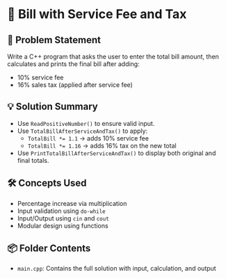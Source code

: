 # 🧾 Bill with Service Fee and Tax

## 🧩 Problem Statement
Write a C++ program that asks the user to enter the total bill amount, then calculates and prints the final bill after adding:
- 10% service fee
- 16% sales tax (applied after service fee)

## 💡 Solution Summary
- Use `ReadPositiveNumber()` to ensure valid input.
- Use `TotalBillAfterServiceAndTax()` to apply:
  - `TotalBill *= 1.1` → adds 10% service fee
  - `TotalBill *= 1.16` → adds 16% tax on the new total
- Use `PrintTotalBillAfterServiceAndTax()` to display both original and final totals.

## 🛠️ Concepts Used
- Percentage increase via multiplication
- Input validation using `do-while`
- Input/Output using `cin` and `cout`
- Modular design using functions

## 📦 Folder Contents
- `main.cpp`: Contains the full solution with input, calculation, and output

